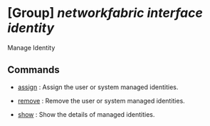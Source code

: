 # [Group] _networkfabric interface identity_

Manage Identity

## Commands

- [assign](/Commands/networkfabric/interface/identity/_assign.md)
: Assign the user or system managed identities.

- [remove](/Commands/networkfabric/interface/identity/_remove.md)
: Remove the user or system managed identities.

- [show](/Commands/networkfabric/interface/identity/_show.md)
: Show the details of managed identities.
